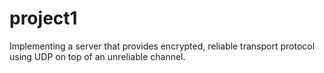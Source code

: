 # project1
Implementing a server that provides encrypted, reliable transport protocol using UDP on top of an unreliable channel.
